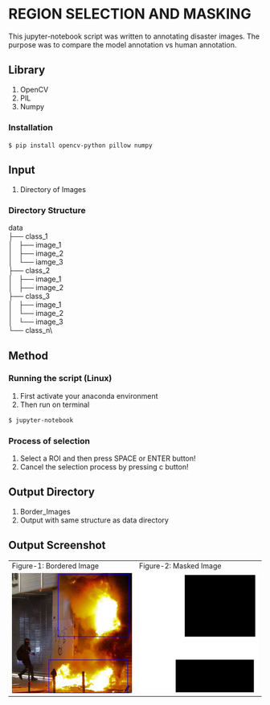 # REGION SELECTION AND MASKING

This jupyter-notebook script was written to annotating disaster images. The purpose was to compare the model annotation vs human annotation.

## Library
1. OpenCV
2. PIL
3. Numpy

### Installation
`$ pip install opencv-python pillow numpy`

## Input
1. Directory of Images

### Directory Structure

data\
    ├── class_1\
    │   ├── image_1\
    │   ├── image_2\
    │   └── iamge_3\
    ├── class_2\
    │   ├── image_1\
    │   ├── image_2\
    ├── class_3\
    │   ├── image_1\
    │   └── image_2\
    │   └── image_3\
    └── class_n\

## Method

### Running the script (Linux)
1. First activate your anaconda environment
2. Then run on terminal
```bash
$ jupyter-notebook
```

###  Process of selection
1. Select a ROI and then press SPACE or ENTER button!
2. Cancel the selection process by pressing c button!


## Output Directory
1. Border_Images
2. Output with same structure as data directory

## Output Screenshot

<table>
  <tr>
    <td>Figure-1: Bordered Image</td>
    <td>Figure-2: Masked Image</td>
  </tr>
  <tr>
    <td><img src="src/bordered.png" alt="Bordered image" width="300px" /></td>
    <td><img src="src/masked.png" alt="Masked image" width="300px" /></td>
  </tr>
 </table>